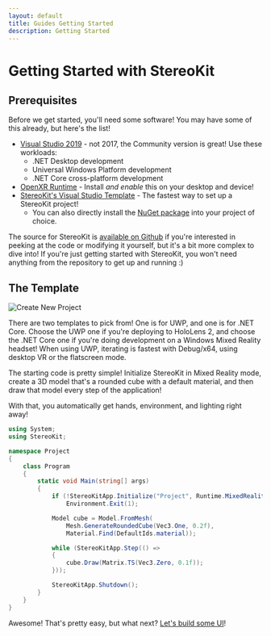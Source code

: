 ```yaml
---
layout: default
title: Guides Getting Started
description: Getting Started
---
```


# Getting Started with StereoKit

## Prerequisites

Before we get started, you'll need some software! You may have some of this already, but here's the list!

- [Visual Studio 2019](https://visualstudio.microsoft.com/vs/) - not 2017, the Community version is great! Use these workloads:
  - .NET Desktop development
  - Universal Windows Platform development
  - .NET Core cross-platform development
- [OpenXR Runtime](https://www.microsoft.com/store/productId/9n5cvvl23qbt) - Install *and enable* this on your desktop and device!
- [StereoKit's Visual Studio Template](https://github.com/maluoi/StereoKit/raw/master/Documentation/SKTemplates.vsix) - The fastest way to set up a StereoKit project!
  - You can also directly install the [NuGet package](https://www.nuget.org/packages/StereoKit) into your project of choice.

The source for StereoKit is [available on Github](https://github.com/maluoi/StereoKit) if you're interested in peeking
at the code or modifying it yourself, but it's a bit more complex to dive into! If you're just getting started
with StereoKit, you won't need anything from the repository to get up and running :)

## The Template

![Create New Project]({{site.url}}/img/screenshots/VSNewProject.png)

There are two templates to pick from! One is for UWP, and one is for .NET Core. Choose the UWP one if you're deploying
to HoloLens 2, and choose the .NET Core one if you're doing development on a Windows Mixed Reality headset! When using
UWP, iterating is fastest with Debug/x64, using desktop VR or the flatscreen mode.

The starting code is pretty simple! Initialize StereoKit in Mixed Reality mode, create a 3D model that's a rounded
cube with a default material, and then draw that model every step of the application!

With that, you automatically get hands, environment, and lighting right away!

```csharp
using System;
using StereoKit;

namespace Project
{
    class Program
    {
        static void Main(string[] args)
        {
            if (!StereoKitApp.Initialize("Project", Runtime.MixedReality))
                Environment.Exit(1);

            Model cube = Model.FromMesh(
                Mesh.GenerateRoundedCube(Vec3.One, 0.2f),
                Material.Find(DefaultIds.material));

            while (StereoKitApp.Step(() =>
            {
                cube.Draw(Matrix.TS(Vec3.Zero, 0.1f));
            }));

            StereoKitApp.Shutdown();
        }
    }
}
```

Awesome! That's pretty easy, but what next? [Let's build some UI]({{site.url}}/Pages/Guides/User-Interface.html)!

